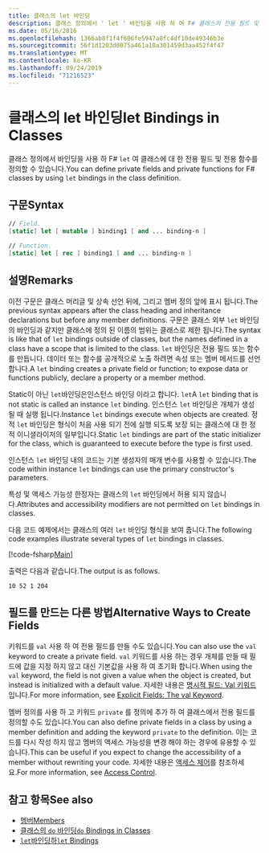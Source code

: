 ```yaml
---
title: 클래스의 let 바인딩
description: 클래스 정의에서 ' let ' 바인딩을 사용 하 여 F# 클래스의 전용 필드 및 전용 함수를 정의 하는 방법에 대해 알아봅니다.
ms.date: 05/16/2016
ms.openlocfilehash: 1366ab8f1f4f606fe5947a8fc4df10de49346b3e
ms.sourcegitcommit: 56f1d1203d0075a461a10a301459d3aa452f4f47
ms.translationtype: MT
ms.contentlocale: ko-KR
ms.lasthandoff: 09/24/2019
ms.locfileid: "71216523"
---
```

# <a name="let-bindings-in-classes"></a><span data-ttu-id="27e8b-103">클래스의 let 바인딩</span><span class="sxs-lookup"><span data-stu-id="27e8b-103">let Bindings in Classes</span></span>

<span data-ttu-id="27e8b-104">클래스 정의에서 바인딩을 사용 하 F# `let` 여 클래스에 대 한 전용 필드 및 전용 함수를 정의할 수 있습니다.</span><span class="sxs-lookup"><span data-stu-id="27e8b-104">You can define private fields and private functions for F# classes by using `let` bindings in the class definition.</span></span>

## <a name="syntax"></a><span data-ttu-id="27e8b-105">구문</span><span class="sxs-lookup"><span data-stu-id="27e8b-105">Syntax</span></span>

```fsharp
// Field.
[static] let [ mutable ] binding1 [ and ... binding-n ]

// Function.
[static] let [ rec ] binding1 [ and ... binding-n ]
```

## <a name="remarks"></a><span data-ttu-id="27e8b-106">설명</span><span class="sxs-lookup"><span data-stu-id="27e8b-106">Remarks</span></span>

<span data-ttu-id="27e8b-107">이전 구문은 클래스 머리글 및 상속 선언 뒤에, 그리고 멤버 정의 앞에 표시 됩니다.</span><span class="sxs-lookup"><span data-stu-id="27e8b-107">The previous syntax appears after the class heading and inheritance declarations but before any member definitions.</span></span> <span data-ttu-id="27e8b-108">구문은 클래스 외부 `let` 바인딩의 바인딩과 같지만 클래스에 정의 된 이름의 범위는 클래스로 제한 됩니다.</span><span class="sxs-lookup"><span data-stu-id="27e8b-108">The syntax is like that of `let` bindings outside of classes, but the names defined in a class have a scope that is limited to the class.</span></span> <span data-ttu-id="27e8b-109">`let` 바인딩은 전용 필드 또는 함수를 만듭니다. 데이터 또는 함수를 공개적으로 노출 하려면 속성 또는 멤버 메서드를 선언 합니다.</span><span class="sxs-lookup"><span data-stu-id="27e8b-109">A `let` binding creates a private field or function; to expose data or functions publicly, declare a property or a member method.</span></span>

<span data-ttu-id="27e8b-110">Static이 아닌 `let`바인딩은인스턴스 바인딩 이라고 합니다. `let`</span><span class="sxs-lookup"><span data-stu-id="27e8b-110">A `let` binding that is not static is called an instance `let` binding.</span></span> <span data-ttu-id="27e8b-111">인스턴스 `let` 바인딩은 개체가 생성 될 때 실행 됩니다.</span><span class="sxs-lookup"><span data-stu-id="27e8b-111">Instance `let` bindings execute when objects are created.</span></span> <span data-ttu-id="27e8b-112">정적 `let` 바인딩은 형식이 처음 사용 되기 전에 실행 되도록 보장 되는 클래스에 대 한 정적 이니셜라이저의 일부입니다.</span><span class="sxs-lookup"><span data-stu-id="27e8b-112">Static `let` bindings are part of the static initializer for the class, which is guaranteed to execute before the type is first used.</span></span>

<span data-ttu-id="27e8b-113">인스턴스 `let` 바인딩 내의 코드는 기본 생성자의 매개 변수를 사용할 수 있습니다.</span><span class="sxs-lookup"><span data-stu-id="27e8b-113">The code within instance `let` bindings can use the primary constructor's parameters.</span></span>

<span data-ttu-id="27e8b-114">특성 및 액세스 가능성 한정자는 클래스의 `let` 바인딩에서 허용 되지 않습니다.</span><span class="sxs-lookup"><span data-stu-id="27e8b-114">Attributes and accessibility modifiers are not permitted on `let` bindings in classes.</span></span>

<span data-ttu-id="27e8b-115">다음 코드 예제에서는 클래스의 여러 `let` 바인딩 형식을 보여 줍니다.</span><span class="sxs-lookup"><span data-stu-id="27e8b-115">The following code examples illustrate several types of `let` bindings in classes.</span></span>

[!code-fsharp[Main](~/samples/snippets/fsharp/lang-ref-1/snippet3001.fs)]

<span data-ttu-id="27e8b-116">출력은 다음과 같습니다.</span><span class="sxs-lookup"><span data-stu-id="27e8b-116">The output is as follows.</span></span>

```console
10 52 1 204
```

## <a name="alternative-ways-to-create-fields"></a><span data-ttu-id="27e8b-117">필드를 만드는 다른 방법</span><span class="sxs-lookup"><span data-stu-id="27e8b-117">Alternative Ways to Create Fields</span></span>

<span data-ttu-id="27e8b-118">키워드를 `val` 사용 하 여 전용 필드를 만들 수도 있습니다.</span><span class="sxs-lookup"><span data-stu-id="27e8b-118">You can also use the `val` keyword to create a private field.</span></span> <span data-ttu-id="27e8b-119">`val` 키워드를 사용 하는 경우 개체를 만들 때 필드에 값을 지정 하지 않고 대신 기본값을 사용 하 여 초기화 합니다.</span><span class="sxs-lookup"><span data-stu-id="27e8b-119">When using the `val` keyword, the field is not given a value when the object is created, but instead is initialized with a default value.</span></span> <span data-ttu-id="27e8b-120">자세한 내용은 [명시적 필드: Val 키워드](explicit-fields-the-val-keyword.md)입니다.</span><span class="sxs-lookup"><span data-stu-id="27e8b-120">For more information, see [Explicit Fields: The val Keyword](explicit-fields-the-val-keyword.md).</span></span>

<span data-ttu-id="27e8b-121">멤버 정의를 사용 하 고 키워드 `private` 를 정의에 추가 하 여 클래스에서 전용 필드를 정의할 수도 있습니다.</span><span class="sxs-lookup"><span data-stu-id="27e8b-121">You can also define private fields in a class by using a member definition and adding the keyword `private` to the definition.</span></span> <span data-ttu-id="27e8b-122">이는 코드를 다시 작성 하지 않고 멤버의 액세스 가능성을 변경 해야 하는 경우에 유용할 수 있습니다.</span><span class="sxs-lookup"><span data-stu-id="27e8b-122">This can be useful if you expect to change the accessibility of a member without rewriting your code.</span></span> <span data-ttu-id="27e8b-123">자세한 내용은 [액세스 제어](../access-control.md)를 참조하세요.</span><span class="sxs-lookup"><span data-stu-id="27e8b-123">For more information, see [Access Control](../access-control.md).</span></span>

## <a name="see-also"></a><span data-ttu-id="27e8b-124">참고 항목</span><span class="sxs-lookup"><span data-stu-id="27e8b-124">See also</span></span>

- [<span data-ttu-id="27e8b-125">멤버</span><span class="sxs-lookup"><span data-stu-id="27e8b-125">Members</span></span>](index.md)
- [<span data-ttu-id="27e8b-126">클래스의 `do` 바인딩</span><span class="sxs-lookup"><span data-stu-id="27e8b-126">`do` Bindings in Classes</span></span>](do-bindings-in-classes.md)
- [<span data-ttu-id="27e8b-127">`let`바인딩하</span><span class="sxs-lookup"><span data-stu-id="27e8b-127">`let` Bindings</span></span>](../functions/let-bindings.md)
